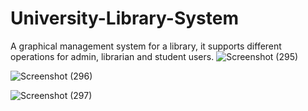 # University-Library-System
A graphical management system for a library, it supports different operations for admin, librarian and student users.
![Screenshot (295)](https://user-images.githubusercontent.com/41492875/132783046-516bfc9a-e4fb-4088-80ca-e95176b46efa.png)

![Screenshot (296)](https://user-images.githubusercontent.com/41492875/132783050-1f395243-be0a-4461-a90d-922ad063da4b.png)

![Screenshot (297)](https://user-images.githubusercontent.com/41492875/132783053-a6f8d6a3-8f8f-4a45-9d67-3d16a473bf77.png)

